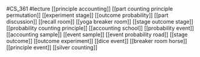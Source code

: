 #CS_361
#lecture
[[principle accounting]]
[[part counting principle permutation]]
[[experiment stage]]
[[outcome probability]]
[[part discussion]]
[[recall room]]
[[yoga breaker room]]
[[stage outcome stage]]
[[probability counting principle]]
[[accounting school]]
[[probability event]]
[[accounting sample]]
[[event sample]]
[[event probability road]]
[[stage outcome]]
[[outcome experiment]]
[[dice event]]
[[breaker room horse]]
[[principle event]]
[[silver counting]]
